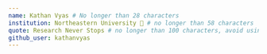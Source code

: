 ```yaml
---
name: Kathan Vyas # No longer than 28 characters
institution: Northeastern University 🚩 # no longer than 58 characters
quote: Research Never Stops # no longer than 100 characters, avoid using quotes(") to guarantee the format remains the same.
github_user: kathanvyas
---
```

